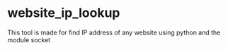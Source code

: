 # website_ip_lookup
This tool is made for find IP address of any website using python and the module socket
